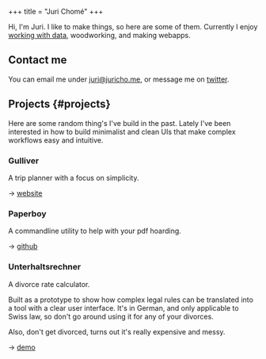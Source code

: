 +++
title = "Juri Chomé"
+++


Hi, I'm Juri. I like to make things, so here are some of them. Currently I enjoy [working with data](https://d-one.ai), woodworking, and making webapps.

## Contact me

You can email me under [juri@juricho.me](mailto:juri@juricho.me), or message me on [twitter](https://twitter.com/jurichome).

## Projects {#projects}

Here are some random thing's I've build in the past. Lately I've been interested in how to build minimalist and clean UIs that make complex workflows easy and intuitive.


### Gulliver

A trip planner with a focus on simplicity.

→ [website](https://gllvr.com)


### Paperboy

A commandline utility to help with your pdf hoarding.

→ [github](https://github.com/2mol/pboy)


### Unterhaltsrechner

A divorce rate calculator.

Built as a prototype to show how complex legal rules can be translated into a tool with a clear user interface. It's in German, and only applicable to Swiss law, so don't go around using it for any of your divorces.

Also, don't get divorced, turns out it's really expensive and messy.

→ [demo](https://2mol.gitlab.io/urechner)
